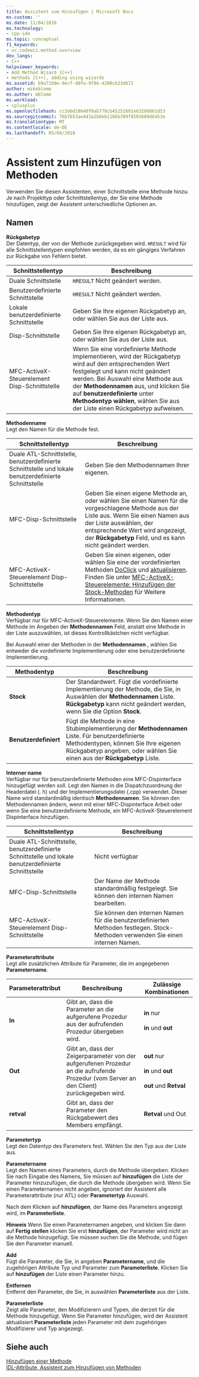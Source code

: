 ```yaml
---
title: Assistent zum Hinzufügen | Microsoft Docs
ms.custom: ''
ms.date: 11/04/2016
ms.technology:
- cpp-ide
ms.topic: conceptual
f1_keywords:
- vc.codewiz.method.overview
dev_langs:
- C++
helpviewer_keywords:
- Add Method Wizard [C++]
- methods [C++], adding using wizards
ms.assetid: b9a71b0e-9ecf-40fa-9f86-4200cb23d671
author: mikeblome
ms.author: mblome
ms.workload:
- cplusplus
ms.openlocfilehash: cc2ebd18640f0ab778cb45252691e63206861d53
ms.sourcegitcommit: 76b7653ae443a2b8eb1186b789f8503609d6453e
ms.translationtype: MT
ms.contentlocale: de-DE
ms.lasthandoff: 05/04/2018
---
```

# <a name="add-method-wizard"></a>Assistent zum Hinzufügen von Methoden
Verwenden Sie diesen Assistenten, einer Schnittstelle eine Methode hinzu. Je nach Projekttyp oder Schnittstellentyp, der Sie eine Methode hinzufügen, zeigt der Assistent unterschiedliche Optionen an.  
  
## <a name="names"></a>Namen  
 **Rückgabetyp**  
 Der Datentyp, der von der Methode zurückgegeben wird. `HRESULT` wird für alle Schnittstellentypen empfohlen werden, da es ein gängiges Verfahren zur Rückgabe von Fehlern bietet.  
  
|Schnittstellentyp|Beschreibung|  
|--------------------|-----------------|  
|Duale Schnittstelle|`HRESULT` Nicht geändert werden.|  
|Benutzerdefinierte Schnittstelle|`HRESULT` Nicht geändert werden.|  
|Lokale benutzerdefinierte Schnittstelle|Geben Sie Ihre eigenen Rückgabetyp an, oder wählen Sie aus der Liste aus.|  
|Disp-Schnittstelle|Geben Sie Ihre eigenen Rückgabetyp an, oder wählen Sie aus der Liste aus.|  
|MFC-ActiveX-Steuerelement Disp-Schnittstelle|Wenn Sie eine vordefinierte Methode implementieren, wird der Rückgabetyp wird auf den entsprechenden Wert festgelegt und kann nicht geändert werden. Bei Auswahl eine Methode aus der **Methodennamen** aus, und klicken Sie auf **benutzerdefinierte** unter **Methodentyp wählen**, wählen Sie aus der Liste einen Rückgabetyp aufweisen.|  
  
 **Methodenname**  
 Legt den Namen für die Methode fest.  
  
|Schnittstellentyp|Beschreibung|  
|--------------------|-----------------|  
|Duale ATL-Schnittstelle, benutzerdefinierte Schnittstelle und lokale benutzerdefinierte Schnittstelle|Geben Sie den Methodennamen Ihrer eigenen.|  
|MFC-Disp-Schnittstelle|Geben Sie einen eigene Methode an, oder wählen Sie einen Namen für die vorgeschlagene Methode aus der Liste aus. Wenn Sie einen Namen aus der Liste auswählen, der entsprechende Wert wird angezeigt, der **Rückgabetyp** Feld, und es kann nicht geändert werden.|  
|MFC-ActiveX-Steuerelement Disp-Schnittstelle|Geben Sie einen eigenen, oder wählen Sie eine der vordefinierten Methoden [DoClick](../mfc/reference/colecontrol-class.md#doclick) und [aktualisieren](../mfc/reference/colecontrol-class.md#refresh). Finden Sie unter [MFC-ActiveX-Steuerelemente: Hinzufügen der Stock-Methoden](../mfc/mfc-activex-controls-adding-stock-methods.md) für Weitere Informationen.|  
  
 **Methodentyp**  
 Verfügbar nur für MFC-ActiveX-Steuerelemente. Wenn Sie den Namen einer Methode im Angeben der **Methodennamen** Feld, anstatt eine Methode in der Liste auszuwählen, ist dieses Kontrollkästchen nicht verfügbar.  
  
 Bei Auswahl einer der Methoden in der **Methodennamen** , wählen Sie entweder die vordefinierte Implementierung oder eine benutzerdefinierte Implementierung.  
  
|Methodentyp|Beschreibung|  
|-----------------|-----------------|  
|**Stock**|Der Standardwert. Fügt die vordefinierte Implementierung der Methode, die Sie, in Auswählen der **Methodennamen** Liste. **Rückgabetyp** kann nicht geändert werden, wenn Sie die Option **Stock**.|  
|**Benutzerdefiniert**|Fügt die Methode in eine Stubimplementierung der **Methodennamen** Liste. Für benutzerdefinierte Methodentypen, können Sie Ihre eigenen Rückgabetyp angeben, oder wählen Sie einen aus der **Rückgabetyp** Liste.|  
  
 **Interner name**  
 Verfügbar nur für benutzerdefinierte Methoden eine MFC-Dispinterface hinzugefügt werden soll. Legt den Namen in die Dispatchzuordnung der Headerdatei (. h) und der Implementierungsdatei (.cpp) verwendet. Dieser Name wird standardmäßig identisch **Methodennamen**. Sie können den Methodennamen ändern, wenn mit einer MFC-Dispinterface Arbeit oder wenn Sie eine benutzerdefinierte Methode, ein MFC-ActiveX-Steuerelement Dispinterface hinzufügen.  
  
|Schnittstellentyp|Beschreibung|  
|--------------------|-----------------|  
|Duale ATL-Schnittstelle, benutzerdefinierte Schnittstelle und lokale benutzerdefinierte Schnittstelle|Nicht verfügbar|  
|MFC-Disp-Schnittstelle|Der Name der Methode standardmäßig festgelegt. Sie können den internen Namen bearbeiten.|  
|MFC-ActiveX-Steuerelement Disp-Schnittstelle|Sie können den internen Namen für die benutzerdefinierten Methoden festlegen. Stock-Methoden verwenden Sie einen internen Namen.|  
  
 **Parameterattribute**  
 Legt alle zusätzlichen Attribute für Parameter, die im angegebenen **Parametername**.  
  
|Parameterattribut|Beschreibung|Zulässige Kombinationen|  
|-------------------------|-----------------|--------------------------|  
|**In**|Gibt an, dass die Parameter an die aufgerufene Prozedur aus der aufrufenden Prozedur übergeben wird.|**in** nur<br /><br /> **in** und **out**|  
|**Out**|Gibt an, dass der Zeigerparameter von der aufgerufenen Prozedur an die aufrufende Prozedur (vom Server an den Client) zurückgegeben wird.|**out** nur<br /><br /> **in** und **out**<br /><br /> **out** und **Retval**|  
|**retval**|Gibt an, dass der Parameter den Rückgabewert des Members empfängt.|**Retval** und Out|  
  
 **Parametertyp**  
 Legt den Datentyp des Parameters fest. Wählen Sie den Typ aus der Liste aus.  
  
 **Parametername**  
 Legt den Namen eines Parameters, durch die Methode übergeben. Klicken Sie nach Eingabe des Namens, Sie müssen auf **hinzufügen** die Liste der Parameter hinzuzufügen, die durch die Methode übergeben wird. Wenn Sie einen Parameternamen nicht angeben, ignoriert der Assistent alle Parameterattribute (nur ATL) oder **Parametertyp** Auswahl.  
  
 Nach dem Klicken auf **hinzufügen**, der Name des Parameters angezeigt wird, im **Parameterliste**.  
  
 **Hinweis** Wenn Sie einen Parameternamen angeben, und klicken Sie dann auf **Fertig stellen** klicken Sie erst **hinzufügen**, der Parameter wird nicht an die Methode hinzugefügt. Sie müssen suchen Sie die Methode, und fügen Sie den Parameter manuell.  
  
 **Add**  
 Fügt die Parameter, die Sie, in angeben **Parametername**, und die zugehörigen Attribute Typ und Parameter zum **Parameterliste**. Klicken Sie auf **hinzufügen** der Liste einen Parameter hinzu.  
  
 **Entfernen**  
 Entfernt den Parameter, die Sie, in auswählen **Parameterliste** aus der Liste.  
  
 **Parameterliste**  
 Zeigt alle Parameter, den Modifizierern und Typen, die derzeit für die Methode hinzugefügt. Wenn Sie Parameter hinzufügen, wird der Assistent aktualisiert **Parameterliste** jeden Parameter mit dem zugehörigen Modifizierer und Typ angezeigt.  
  
## <a name="see-also"></a>Siehe auch  
 [Hinzufügen einer Methode](../ide/adding-a-method-visual-cpp.md)   
 [IDL-Attribute, Assistent zum Hinzufügen von Methoden](../ide/idl-attributes-add-method-wizard.md)
